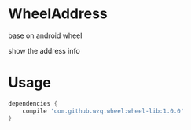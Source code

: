 # WheelAddress

base on android wheel

show the address info

# Usage

```groovy
dependencies {
    compile 'com.github.wzq.wheel:wheel-lib:1.0.0'
}
```